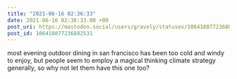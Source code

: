 ```yaml
---
title: "2021-06-16 02:36:33"
date: 2021-06-16 02:36:33.00 +00
post_uri: https://mastodon.social/users/gravely/statuses/106418077236882531
post_id: 106418077236882531
---
```

most evening outdoor dining in san francisco has been too cold and windy to enjoy, but people seem to employ a magical thinking climate strategy generally, so why not let them have this one too?


